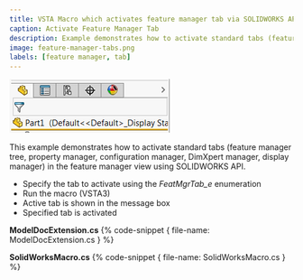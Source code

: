 ```yaml
---
title: VSTA Macro which activates feature manager tab via SOLIDWORKS API
caption: Activate Feature Manager Tab
description: Example demonstrates how to activate standard tabs (feature manager tree, property manager, configuration manager, DimXpert manager, display manager) in the feature manager view using SOLIDWORKS API
image: feature-manager-tabs.png
labels: [feature manager, tab]
---
```

![Feature Manager Tabs](feature-manager-tabs.png)

This example demonstrates how to activate standard tabs (feature manager tree, property manager, configuration manager, DimXpert manager, display manager) in the feature manager view using SOLIDWORKS API.

* Specify the tab to activate using the *FeatMgrTab_e* enumeration
* Run the macro (VSTA3)
* Active tab is shown in the message box
* Specified tab is activated

**ModelDocExtension.cs**
{% code-snippet { file-name: ModelDocExtension.cs } %}

**SolidWorksMacro.cs**
{% code-snippet { file-name: SolidWorksMacro.cs } %}
